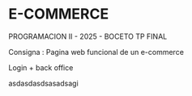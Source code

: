 # E-COMMERCE 
PROGRAMACION II - 2025 - BOCETO TP FINAL

Consigna  : Pagina web funcional de un e-commerce

Login + back office


asdasdasdsasadsagi
